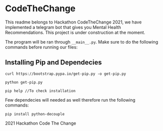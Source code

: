 # CodeTheChange
This readme belongs to Hackathon CodeTheChange 2021, we have implemented a telegram bot that gives you Mental Health Recommendations. This project is under construction at the moment.

The program will be ran through `__main__.py`. Make sure to do the following commands before running our files:

## Installing Pip and Dependecies
```
curl https://bootstrap.pypa.io/get-pip.py -o get-pip.py  

python get-pip.py

pip help //To check installation
```
Few dependecies will needed as well therefore run the following commands:
```
pip install python-decouple

```

2021 Hackathon Code The Change 
